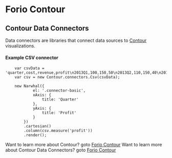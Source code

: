# Forio Contour
## Contour Data Connectors

Data connectors are libraries that connect data sources to [Contour](http://forio.com/labs/contour) visualizations.

#### Example CSV connector

```
    var csvData = 'quarter,cost,revenue,profit\n2013Q1,100,150,50\n2013Q2,110,150,40\n2013Q3,90,180,90\n2013Q4,105,190,85'
    var csv = new Contour.connectors.Csv(csvData);

    new Narwhal({
            el: '.connector-basic',
            xAxis: {
                title: 'Quarter'
            },
            yAxis: {
                title: 'Profit'
            }
        })
        .cartesian()
        .column(csv.measure('profit'))
        .render();

```


Want to learn more about Contour? goto [Forio Contour](http://forio.com/contour)
Want to learn more about Contour Data Connectors? goto [Forio Contour](http://forio.com/contour/gallery.html#/connector)

